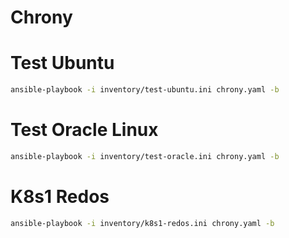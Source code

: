 # Chrony

# Test Ubuntu
```bash
ansible-playbook -i inventory/test-ubuntu.ini chrony.yaml -b
```

# Test Oracle Linux
```bash
ansible-playbook -i inventory/test-oracle.ini chrony.yaml -b
```

# K8s1 Redos
```bash
ansible-playbook -i inventory/k8s1-redos.ini chrony.yaml -b
```